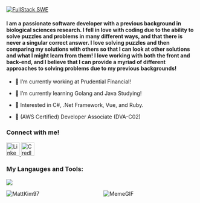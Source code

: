 
<a href="https://git.io/typing-svg" align="center">
    <img src="https://readme-typing-svg.herokuapp.com?font=Montserrat&weight=500&size=25&duration=4500&pause=500&color=66a400&width=435&lines=Hello%2C+I'm+Matthew+Kim;Full-stack+Software+Engineer" alt="FullStack SWE"/>
</a>

<h4 align="left">I am a passionate software developer with a previous background in biological sciences research. I fell in love with coding due to the ability to solve puzzles and problems in many different ways, and that there is never a singular correct answer. I love solving puzzles and then comparing my solutions with others so that I can look at other solutions and what I might learn from them! I love working with both the front and back-end, and I believe that I can provide a myriad of different approaches to solving problems due to my previous backgrounds! </h4> 

- 🏢 I’m currently working at Prudential Financial! 
 
- 🏫 I’m currently learning Golang and Java Studying!

- 🤔 Interested in C#, .Net Framework, Vue, and Ruby.

- 📃 (AWS Certified) Developer Associate (DVA-C02)

### Connect with me!
<div>
    <a href="https://www.linkedin.com/in/matthew-kim97/">
        <img src="https://github.com/user-attachments/assets/880aaea6-79b9-4058-b9b4-342391ca04ea" alt="LinkedIn" width="35" height="35"/>
    </a>
    <a href="https://www.credly.com/users/matthew-kim.efb3d734">
        <img src="https://github.com/user-attachments/assets/6cc0dbde-bca6-43e8-a460-aa67fb449c80" alt="Credly" width="35" height="35"/>
    </a>
</div>





    
<p align="center">
  <h3>My Langauges and Tools: </h3>
  <a href="https://skillicons.dev">
    <img src="https://skillicons.dev/icons?i=git,docker,aws,bootstrap,react,html,css,java,js,redux,express,flask,postgres,nodejs,spring,mysql&perline=8" />
  </a>
</p>


<p><img align="left" src="https://github-readme-stats.vercel.app/api/top-langs?username=MattKim97&show_icons=true&locale=en&layout=compact" alt="MattKim97" /></p>

<p align="center">
  <img src="https://github.com/user-attachments/assets/31842369-979e-478b-a936-baf49de83063" alt="MemeGIF"/>
</p>
